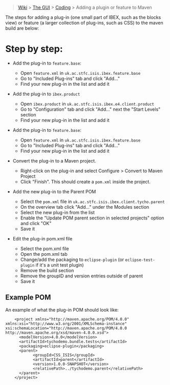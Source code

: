 > [Wiki](Home) > [The GUI](The-GUI) > [Coding](GUI-Coding) > Adding a plugin or feature to Maven

The steps for adding a plug-in (one small part of IBEX, such as the blocks view) or feature (a larger collection of plug-ins, such as CSS) to the maven build are below:

# Step by step:
* Add the plug-in to `feature.base`:
    * Open `feature.xml` in `uk.ac.stfc.isis.ibex.feature.base`
    * Go to "Included Plug-ins" tab and click "Add..."
    * Find your new plug-in in the list and add it

* Add the plug-in to `ibex.product`
    * Open `ibex.product` in `uk.ac.stfc.isis.ibex.e4.client.product`
    * Go to "Configuration" tab and click "Add..." next the "Start Levels" section
    * Find your new plug-in in the list and add it

* Add the plug-in to `feature.base`:
    * Open `feature.xml` in `uk.ac.stfc.isis.ibex.feature.base`
    * Go to "Included Plug-ins" tab and click "Add..."
    * Find your new plug-in in the list and add it

* Convert the plug-in to a Maven project.
    * Right-click on the plug-in and select Configure > Convert to Maven Project
    * Click "Finish". This should create a `pom.xml` inside the project.
    
* Add the new plug-in to the Parent POM
    * Select the `pom.xml` file in `uk.ac.stfc.isis.ibex.client.tycho.parent`
    * On the overview tab click "Add..." under the Modules section
    * Select the new plug-in from the list
    * Enable the "Update POM parent section in selected projects" option and click "OK"
    * Save it
    
* Edit the plug-in pom.xml file
    * Select the pom.xml file
    * Open the pom.xml tab
    * Change/add the packaging to `eclipse-plugin` (or `eclipse-test-plugin` if it's a unit test plugin)
    * Remove the build section
    * Remove the groupID and version entries outside of parent
    * Save it

## Example POM

An example of what the plug-in POM should look like:

```
    <project xmlns="http://maven.apache.org/POM/4.0.0" xmlns:xsi="http://www.w3.org/2001/XMLSchema-instance" xsi:schemaLocation="http://maven.apache.org/POM/4.0.0 http://maven.apache.org/xsd/maven-4.0.0.xsd">
      <modelVersion>4.0.0</modelVersion>
      <artifactId>tychodemo.bundle.tests</artifactId>
      <packaging>eclipse-plugin</packaging>
      <parent>
            <groupId>CSS_ISIS</groupId>
            <artifactId>parent</artifactId>
            <version>1.0.0-SNAPSHOT</version>
            <relativePath>../tychodemo.parent</relativePath>
      </parent>
    </project>
```
